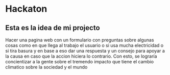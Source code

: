 # Hackaton
## Esta es la idea de mi projecto
Hacer una pagina web con un formulario con preguntas sobre algunas cosas como en que llega al trabajo el usuario o si usa mucha electricidad o si tira basura y en base a eso dar una respuesta y un consejo para apoyar a la causa en caso que la accion hiciera lo contrario.
Con esto, se lograría concientizar a la gente sobre el tremendo impacto que tiene el cambio climatico sobre la sociedad y el mundo
